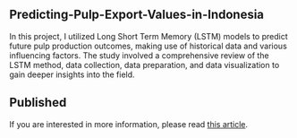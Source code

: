 ## Predicting-Pulp-Export-Values-in-Indonesia
In this project, I utilized Long Short Term Memory (LSTM) models to predict future pulp production outcomes, making use of historical data and various influencing factors. The study involved a comprehensive review of the LSTM method, data collection, data preparation, and data visualization to gain deeper insights into the field.

## Published

If you are interested in more information, please read [this article](http://journal.thamrin.ac.id/index.php/jtik/article/view/1599).
